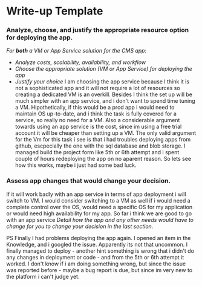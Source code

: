 # Write-up Template

### Analyze, choose, and justify the appropriate resource option for deploying the app.

*For **both** a VM or App Service solution for the CMS app:*
- *Analyze costs, scalability, availability, and workflow*
- *Choose the appropriate solution (VM or App Service) for deploying the app*
- *Justify your choice*
I am choosing the app service because I think it is not 
a sophisticated app and it will not require a lot of resources so creating a dedicated VM is an overkill. 
Besides I think the set up will be much simpler with an app service, and i don't want to spend time tuning a VM. Hipothetically, if this would be a prod app i would need to maintain OS up-to-date, and i think the task is fully covered for a service, so really no need for a VM.
Also a considerable argument towards using an app service is the cost, since im using a free trial account it will be cheaper than setting up a VM.
The only valid argument for the Vm for this task i see is that i had troubles deploying apps from github, 
escpecially the one with the sql database and blob storage. I managed build the project form like 5th or 6th attempt and i spent
couple of hours redeploying the app on no aparent reason. So lets see how this works, maybe i just had some bad luck.

### Assess app changes that would change your decision.
If it will work badly with an app service in terms of app deployment i will switch to VM. 
I would consider switching to a VM as well if i would need a complete control over the OS,
would need a specific OS for my application or would need high availability for my app. 
So far i think we are good to go with an app service
*Detail how the app and any other needs would have to change for you to change your decision in the last section.* 

PS
Finally I had problems deploying the app again. I opened an item in the Knowledge, and i googled the issue. Apparently its not that uncommon. I finally managed to deploy - another hint something is wrong that i didn't do any changes in deployment or code - and from the 5th or 6th attempt it worked. I don't know if i am doing something wrong, but since the issue was reported before - maybe a bug report is due, but since im very new to the platform i can't judge yet. 